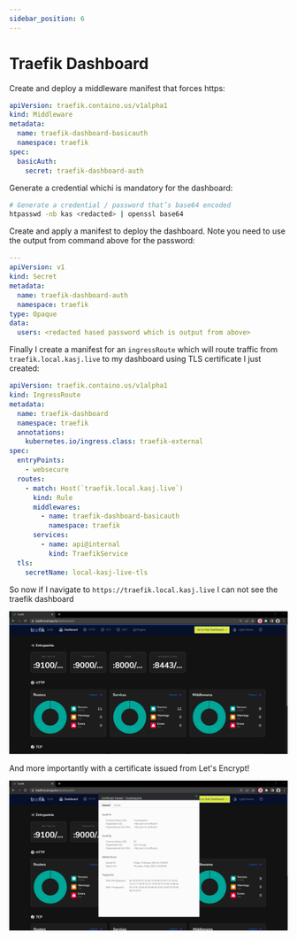 ```yaml
---
sidebar_position: 6
---
```


# Traefik Dashboard

Create and deploy a middleware manifest that forces https:

```yaml title="middleware.yaml"
apiVersion: traefik.containo.us/v1alpha1
kind: Middleware
metadata:
  name: traefik-dashboard-basicauth
  namespace: traefik
spec:
  basicAuth:
    secret: traefik-dashboard-auth
```

Generate a credential whichi is mandatory for the dashboard:

```bash
# Generate a credential / password that’s base64 encoded
htpasswd -nb kas <redacted> | openssl base64
```

Create and apply a manifest to deploy the dashboard. Note you need to use the output from command above for the password:

```yaml
---
apiVersion: v1
kind: Secret
metadata:
  name: traefik-dashboard-auth
  namespace: traefik
type: Opaque
data:
  users: <redacted hased password which is output from above>
```

Finally I create a manifest for an `ingressRoute` which will route traffic from `traefik.local.kasj.live` to my dashboard using TLS certificate I just created:

```yaml title="traefik-ingress.yaml"
apiVersion: traefik.containo.us/v1alpha1
kind: IngressRoute
metadata:
  name: traefik-dashboard
  namespace: traefik
  annotations:
    kubernetes.io/ingress.class: traefik-external
spec:
  entryPoints:
    - websecure
  routes:
    - match: Host(`traefik.local.kasj.live`)
      kind: Rule
      middlewares:
        - name: traefik-dashboard-basicauth
          namespace: traefik
      services:
        - name: api@internal
          kind: TraefikService
  tls:
    secretName: local-kasj-live-tls
```

So now if I navigate to `https://traefik.local.kasj.live` I can not see the traefik dashboard

![traefik](../../static/img/traefik.png)

And more importantly with a certificate issued from Let's Encrypt!

![cert](../../static/img/cert.png)